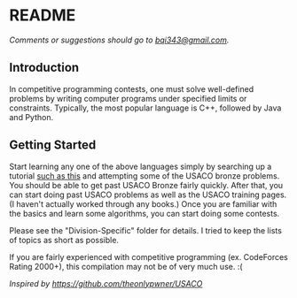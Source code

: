 # README

*Comments or suggestions should go to bqi343@gmail.com.*

## Introduction

In competitive programming contests, one must solve well-defined problems by writing computer programs under specified limits or constraints. Typically, the most popular language is C++, followed by Java and Python.

## Getting Started

Start learning any one of the above languages simply by searching up a tutorial [such as this](https://www.google.com/url?q=http%3A%2F%2Fwww.cplusplus.com%2Fdoc%2Ftutorial%2F&sa=D) and attempting some of the USACO bronze problems. You should be able to get past USACO Bronze fairly quickly. After that, you can start doing past USACO problems as well as the USACO training pages. (I haven't actually worked through any books.) Once you are familiar with the basics and learn some algorithms, you can start doing some contests. 

Please see the "Division-Specific" folder for details. I tried to keep the lists of topics as short as possible.

If you are fairly experienced with competitive programming (ex. CodeForces Rating 2000+), this compilation may not be of very much use. :(

*Inspired by https://github.com/theonlypwner/USACO*
